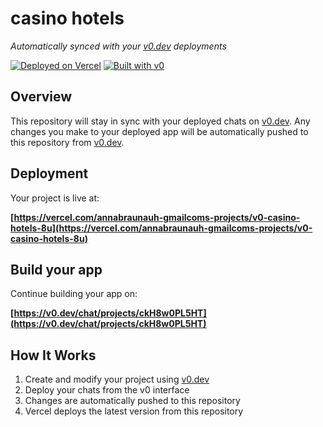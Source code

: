 # casino hotels

*Automatically synced with your [v0.dev](https://v0.dev) deployments*

[![Deployed on Vercel](https://img.shields.io/badge/Deployed%20on-Vercel-black?style=for-the-badge&logo=vercel)](https://vercel.com/annabraunauh-gmailcoms-projects/v0-casino-hotels-8u)
[![Built with v0](https://img.shields.io/badge/Built%20with-v0.dev-black?style=for-the-badge)](https://v0.dev/chat/projects/ckH8w0PL5HT)

## Overview

This repository will stay in sync with your deployed chats on [v0.dev](https://v0.dev).
Any changes you make to your deployed app will be automatically pushed to this repository from [v0.dev](https://v0.dev).

## Deployment

Your project is live at:

**[https://vercel.com/annabraunauh-gmailcoms-projects/v0-casino-hotels-8u](https://vercel.com/annabraunauh-gmailcoms-projects/v0-casino-hotels-8u)**

## Build your app

Continue building your app on:

**[https://v0.dev/chat/projects/ckH8w0PL5HT](https://v0.dev/chat/projects/ckH8w0PL5HT)**

## How It Works

1. Create and modify your project using [v0.dev](https://v0.dev)
2. Deploy your chats from the v0 interface
3. Changes are automatically pushed to this repository
4. Vercel deploys the latest version from this repository